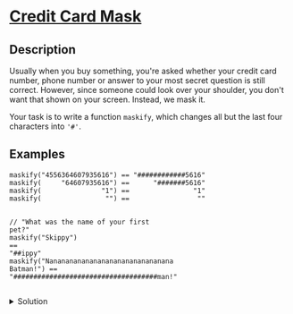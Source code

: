 # [Credit Card Mask](https://www.codewars.com/kata/5412509bd436bd33920011bc/train/javascript)
## Description
<div><p>Usually when you buy something, you're asked whether your credit card number, phone number or answer to your most secret question is still correct. However, since someone could look over your shoulder, you don't want that shown on your screen. Instead, we mask it.</p>
<p>Your task is to write a function <code>maskify</code>, which changes all but the last four characters into <code>'#'</code>.</p>
<h2 id="examples">Examples</h2>
<pre><code class="language-javascript"><span class="cm-variable">maskify</span>(<span class="cm-string">"4556364607935616"</span>) <span class="cm-operator">==</span> <span class="cm-string">"############5616"</span>
<span class="cm-variable">maskify</span>(     <span class="cm-string">"64607935616"</span>) <span class="cm-operator">==</span>      <span class="cm-string">"#######5616"</span>
<span class="cm-variable">maskify</span>(               <span class="cm-string">"1"</span>) <span class="cm-operator">==</span>                <span class="cm-string">"1"</span>
<span class="cm-variable">maskify</span>(                <span class="cm-string">""</span>) <span class="cm-operator">==</span>                 <span class="cm-string">""</span>

<span class="cm-comment">// "What was the name of your first pet?"</span>
<span class="cm-variable">maskify</span>(<span class="cm-string">"Skippy"</span>)                                   <span class="cm-operator">==</span> <span class="cm-string">"##ippy"</span>
<span class="cm-variable">maskify</span>(<span class="cm-string">"Nananananananananananananananana Batman!"</span>) <span class="cm-operator">==</span> <span class="cm-string">"####################################man!"</span>
</code></pre>
<pre style="display: none;"><code class="language-coffeescript"><span class="cm-variable">maskify</span><span class="cm-punctuation">(</span><span class="cm-string">"4556364607935616"</span><span class="cm-punctuation">)</span> <span class="cm-operator">==</span> <span class="cm-string">"############5616"</span>
<span class="cm-variable">maskify</span><span class="cm-punctuation">(</span>     <span class="cm-string">"64607935616"</span><span class="cm-punctuation">)</span> <span class="cm-operator">==</span>      <span class="cm-string">"#######5616"</span>
<span class="cm-variable">maskify</span><span class="cm-punctuation">(</span>               <span class="cm-string">"1"</span><span class="cm-punctuation">)</span> <span class="cm-operator">==</span>                <span class="cm-string">"1"</span>
<span class="cm-variable">maskify</span><span class="cm-punctuation">(</span>                <span class="cm-string">""</span><span class="cm-punctuation">)</span> <span class="cm-operator">==</span>                 <span class="cm-string">""</span>

<span class="cm-comment"># "What was the name of your first pet?"</span>
<span class="cm-variable">maskify</span><span class="cm-punctuation">(</span><span class="cm-string">"Skippy"</span><span class="cm-punctuation">)</span>                                   <span class="cm-operator">==</span> <span class="cm-string">"##ippy"</span>
<span class="cm-variable">maskify</span><span class="cm-punctuation">(</span><span class="cm-string">"Nananananananananananananananana Batman!"</span><span class="cm-punctuation">)</span> <span class="cm-operator">==</span> <span class="cm-string">"####################################man!"</span>
</code></pre>
<pre style="display: none;"><code class="language-python"><span class="cm-variable">maskify</span>(<span class="cm-string">"4556364607935616"</span>) <span class="cm-operator">==</span> <span class="cm-string">"############5616"</span>
<span class="cm-variable">maskify</span>(     <span class="cm-string">"64607935616"</span>) <span class="cm-operator">==</span>      <span class="cm-string">"#######5616"</span>
<span class="cm-variable">maskify</span>(               <span class="cm-string">"1"</span>) <span class="cm-operator">==</span>                <span class="cm-string">"1"</span>
<span class="cm-variable">maskify</span>(                <span class="cm-string">""</span>) <span class="cm-operator">==</span>                 <span class="cm-string">""</span>

<span class="cm-comment"># "What was the name of your first pet?"</span>
<span class="cm-variable">maskify</span>(<span class="cm-string">"Skippy"</span>)                                   <span class="cm-operator">==</span> <span class="cm-string">"##ippy"</span>
<span class="cm-variable">maskify</span>(<span class="cm-string">"Nananananananananananananananana Batman!"</span>) <span class="cm-operator">==</span> <span class="cm-string">"####################################man!"</span>
</code></pre>
<pre style="display: none;"><code class="language-haskell"><span class="cm-variable">maskify</span> <span class="cm-string">"4556364607935616"</span> <span class="cm-builtin">==</span> <span class="cm-string">"############5616"</span>
<span class="cm-variable">maskify</span>      <span class="cm-string">"64607935616"</span> <span class="cm-builtin">==</span>      <span class="cm-string">"#######5616"</span>
<span class="cm-variable">maskify</span>                <span class="cm-string">"1"</span> <span class="cm-builtin">==</span>                <span class="cm-string">"1"</span>
<span class="cm-variable">maskify</span>                 <span class="cm-string">""</span> <span class="cm-builtin">==</span>                 <span class="cm-string">""</span>

<span class="cm-comment">-- "What was the name of your first pet?"</span>
<span class="cm-variable">maskify</span> <span class="cm-string">"Skippy"</span> <span class="cm-builtin">==</span> <span class="cm-string">"##ippy"</span>
<span class="cm-variable">maskify</span> <span class="cm-string">"Nananananananananananananananana Batman!"</span>
     <span class="cm-comment">-- "####################################man!"</span>
</code></pre>
<pre style="display: none;"><code class="language-ruby"><span class="cm-variable">maskify</span>(<span class="cm-string">'4556364607935616'</span>) <span class="cm-comment"># should return '############5616'</span>
<span class="cm-variable">maskify</span>(<span class="cm-string">'64607935616'</span>)      <span class="cm-comment"># should return '#######5616'</span>
<span class="cm-variable">maskify</span>(<span class="cm-string">'1'</span>)                <span class="cm-comment"># should return '1'</span>
<span class="cm-variable">maskify</span>(<span class="cm-string">''</span>)                 <span class="cm-comment"># should return ''</span>

<span class="cm-comment"># "What was the name of your first pet?"</span>
<span class="cm-variable">maskify</span>(<span class="cm-string">'Skippy'</span>)                                   <span class="cm-comment"># should return '##ippy'</span>
<span class="cm-variable">maskify</span>(<span class="cm-string">'Nananananananananananananananana Batman!'</span>) <span class="cm-comment"># should return '####################################man!'</span>
</code></pre>
<pre style="display: none;"><code class="language-csharp"><span class="cm-variable">Kata</span>.<span class="cm-variable">Maskify</span>(<span class="cm-string">"4556364607935616"</span>); <span class="cm-comment">// should return "############5616"</span>
<span class="cm-variable">Kata</span>.<span class="cm-variable">Maskify</span>(<span class="cm-string">"64607935616"</span>);      <span class="cm-comment">// should return "#######5616"</span>
<span class="cm-variable">Kata</span>.<span class="cm-variable">Maskify</span>(<span class="cm-string">"1"</span>);                <span class="cm-comment">// should return "1"</span>
<span class="cm-variable">Kata</span>.<span class="cm-variable">Maskify</span>(<span class="cm-string">""</span>);                 <span class="cm-comment">// should return ""</span>

<span class="cm-comment">// "What was the name of your first pet?"</span>
<span class="cm-variable">Kata</span>.<span class="cm-variable">Maskify</span>(<span class="cm-string">"Skippy"</span>);                                   <span class="cm-comment">// should return "##ippy"</span>
<span class="cm-variable">Kata</span>.<span class="cm-variable">Maskify</span>(<span class="cm-string">"Nananananananananananananananana Batman!"</span>); <span class="cm-comment">// should return "####################################man!"</span>
</code></pre>
<pre style="display: none;"><code class="language-java"><span class="cm-variable">Maskify</span>.<span class="cm-variable">Maskify</span>(<span class="cm-string">"4556364607935616"</span>); <span class="cm-comment">// should return "############5616"</span>
<span class="cm-variable">Maskify</span>.<span class="cm-variable">Maskify</span>(<span class="cm-string">"64607935616"</span>);      <span class="cm-comment">// should return "#######5616"</span>
<span class="cm-variable">Maskify</span>.<span class="cm-variable">Maskify</span>(<span class="cm-string">"1"</span>);                <span class="cm-comment">// should return "1"</span>
<span class="cm-variable">Maskify</span>.<span class="cm-variable">Maskify</span>(<span class="cm-string">""</span>);                 <span class="cm-comment">// should return ""</span>

<span class="cm-comment">// "What was the name of your first pet?"</span>
<span class="cm-variable">Maskify</span>.<span class="cm-variable">Maskify</span>(<span class="cm-string">"Skippy"</span>);                                   <span class="cm-comment">// should return "##ippy"</span>
<span class="cm-variable">Maskify</span>.<span class="cm-variable">Maskify</span>(<span class="cm-string">"Nananananananananananananananana Batman!"</span>); <span class="cm-comment">// should return "####################################man!"</span>
</code></pre>
<pre style="display: none;"><code class="language-rust"><span class="cm-variable">maskify</span>(<span class="cm-string">"</span><span class="cm-string">4556364607935616</span><span class="cm-string">"</span>) <span class="cm-operator">==</span> <span class="cm-variable">String</span>::<span class="cm-variable">from</span>(<span class="cm-string">"</span><span class="cm-string">############5616</span><span class="cm-string">"</span>);
<span class="cm-variable">maskify</span>(<span class="cm-string">"</span><span class="cm-string">64607935616</span><span class="cm-string">"</span>) <span class="cm-operator">==</span> <span class="cm-variable">String</span>::<span class="cm-variable">from</span>(<span class="cm-string">"</span><span class="cm-string">#######5616</span><span class="cm-string">"</span>);
<span class="cm-variable">maskify</span>(<span class="cm-string">"</span><span class="cm-string">1</span><span class="cm-string">"</span>) <span class="cm-operator">==</span> <span class="cm-variable">String</span>::<span class="cm-variable">from</span>(<span class="cm-string">"</span><span class="cm-string">1</span><span class="cm-string">"</span>);
<span class="cm-variable">maskify</span>(<span class="cm-string">"</span><span class="cm-string">"</span>) <span class="cm-operator">==</span> <span class="cm-variable">String</span>::<span class="cm-variable">from</span>(<span class="cm-string">"</span><span class="cm-string">"</span>);


<span class="cm-comment">// "What was the name of your first pet?"</span>
<span class="cm-variable">maskify</span>(<span class="cm-string">"</span><span class="cm-string">Skippy</span><span class="cm-string">"</span>) <span class="cm-operator">==</span> <span class="cm-variable">String</span>::<span class="cm-variable">from</span>(<span class="cm-string">"</span><span class="cm-string">##ippy</span><span class="cm-string">"</span>);
<span class="cm-variable">maskify</span>(<span class="cm-string">"</span><span class="cm-string">Nananananananananananananananana Batman!</span><span class="cm-string">"</span>) <span class="cm-operator">==</span><span class="cm-variable">String</span>::<span class="cm-variable">from</span>(<span class="cm-string">"</span><span class="cm-string">####################################man!</span><span class="cm-string">"</span>);
</code></pre>
<pre style="display: none;"><code class="language-swift"><span class="cm-variable">maskify</span><span class="cm-punctuation">(</span><span class="cm-string">"4556364607935616"</span><span class="cm-punctuation">)</span> <span class="cm-comment">// should return "############5616"</span>
<span class="cm-variable">maskify</span><span class="cm-punctuation">(</span><span class="cm-string">"64607935616"</span><span class="cm-punctuation">)</span>      <span class="cm-comment">// should return "#######5616"</span>
<span class="cm-variable">maskify</span><span class="cm-punctuation">(</span><span class="cm-string">"1"</span><span class="cm-punctuation">)</span>                <span class="cm-comment">// should return "1"</span>
<span class="cm-variable">maskify</span><span class="cm-punctuation">(</span><span class="cm-string">""</span><span class="cm-punctuation">)</span>                 <span class="cm-comment">// should return ""</span>

<span class="cm-comment">// "What was the name of your first pet?"</span>
<span class="cm-variable">maskify</span><span class="cm-punctuation">(</span><span class="cm-string">"Skippy"</span><span class="cm-punctuation">)</span>                                   <span class="cm-comment">// should return "##ippy"</span>
<span class="cm-variable">maskify</span><span class="cm-punctuation">(</span><span class="cm-string">"Nananananananananananananananana Batman!"</span><span class="cm-punctuation">)</span> <span class="cm-comment">// should return "####################################man!"</span>
</code></pre>
</div>
<details><summary>Solution</summary><pre><code><span class="cm-comment">// return masked string</span>
<span class="cm-keyword">function</span> <span class="cm-def">maskify</span>(<span class="cm-def">cc</span>) {
  <span class="cm-keyword">if</span> (<span class="cm-variable-2">cc</span>.<span class="cm-property">length</span> <span class="cm-operator">&lt;=</span> <span class="cm-number">4</span>) <span class="cm-keyword">return</span> <span class="cm-variable-2">cc</span>;
  <span class="cm-keyword">return</span> <span class="cm-string">'#'</span>.<span class="cm-property">repeat</span>(<span class="cm-variable-2">cc</span>.<span class="cm-property">length</span> <span class="cm-operator">-</span> <span class="cm-number">4</span>) <span class="cm-operator">+</span> <span class="cm-variable-2">cc</span>.<span class="cm-property">substring</span>(<span class="cm-variable-2">cc</span>.<span class="cm-property">length</span> <span class="cm-operator">-</span> <span class="cm-number">4</span>, <span class="cm-variable-2">cc</span>.<span class="cm-property">length</span>);
}</code></pre></details>